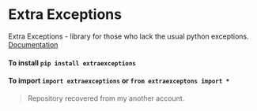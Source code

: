 # Extra Exceptions
Extra Exceptions - library for those who lack the usual python exceptions.  
[Documentation](https://gerutro.gitbook.io/documentation/)

#### To install `pip install extraexceptions` 

#### To import `import extraexceptions` or `from extraexceptons import *`  

> Repository recovered from my another account.
